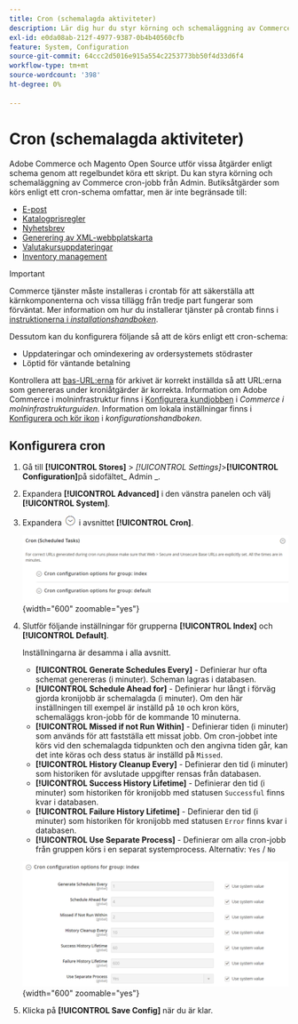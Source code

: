 ```yaml
---
title: Cron (schemalagda aktiviteter)
description: Lär dig hur du styr körning och schemaläggning av Commerce cron-jobb i Admin.
exl-id: e0da08ab-212f-4977-9387-0b4b40560cfb
feature: System, Configuration
source-git-commit: 64ccc2d5016e915a554c2253773bb50f4d33d6f4
workflow-type: tm+mt
source-wordcount: '398'
ht-degree: 0%

---
```


# Cron (schemalagda aktiviteter)

Adobe Commerce och Magento Open Source utför vissa åtgärder enligt schema genom att regelbundet köra ett skript. Du kan styra körning och schemaläggning av Commerce cron-jobb från Admin. Butiksåtgärder som körs enligt ett cron-schema omfattar, men är inte begränsade till:

- [E-post](email-communications.md)
- [Katalogprisregler](../merchandising-promotions/price-rules-catalog.md)
- [Nyhetsbrev](../merchandising-promotions/newsletters.md)
- [Generering av XML-webbplatskarta](../merchandising-promotions/sitemap-xml.md)
- [Valutakursuppdateringar](../stores-purchase/currency-update.md)
- [Inventory management](../inventory-management/introduction.md)

>[!IMPORTANT]
>
>Commerce tjänster måste installeras i crontab för att säkerställa att kärnkomponenterna och vissa tillägg från tredje part fungerar som förväntat. Mer information om hur du installerar tjänster på crontab finns i [instruktionerna i _installationshandboken_](https://experienceleague.adobe.com/docs/commerce-operations/installation-guide/next-steps/configuration.html?lang=sv-SE).

Dessutom kan du konfigurera följande så att de körs enligt ett cron-schema:

- Uppdateringar och omindexering av ordersystemets stödraster
- Löptid för väntande betalning

Kontrollera att [bas-URL:erna](../stores-purchase/store-urls.md) för arkivet är korrekt inställda så att URL:erna som genereras under kroniåtgärder är korrekta. Information om Adobe Commerce i molninfrastruktur finns i [Konfigurera kundjobben](https://experienceleague.adobe.com/docs/commerce-cloud-service/user-guide/configure/app/properties/crons-property.html?lang=sv-SE) i _Commerce i molninfrastrukturguiden_. Information om lokala inställningar finns i [Konfigurera och kör ikon](https://experienceleague.adobe.com/docs/commerce-operations/configuration-guide/cli/configure-cron-jobs.html?lang=sv-SE) i _konfigurationshandboken_.

## Konfigurera cron

1. Gå till **[!UICONTROL Stores]** > _[!UICONTROL Settings]_>**[!UICONTROL Configuration]**&#x200B;på sidofältet_ Admin _.

1. Expandera **[!UICONTROL Advanced]** i den vänstra panelen och välj **[!UICONTROL System]**.

1. Expandera ![Expansionsväljaren](../assets/icon-display-expand.png) i avsnittet **[!UICONTROL Cron]**.

   ![Avancerad konfiguration - viktiga uppgifter](../configuration-reference/advanced/assets/system-cron.png){width="600" zoomable="yes"}

1. Slutför följande inställningar för grupperna **[!UICONTROL Index]** och **[!UICONTROL Default]**.

   Inställningarna är desamma i alla avsnitt.

   - **[!UICONTROL Generate Schedules Every]** - Definierar hur ofta schemat genereras (i minuter). Scheman lagras i databasen.
   - **[!UICONTROL Schedule Ahead for]** - Definierar hur långt i förväg gjorda kronijobb är schemalagda (i minuter). Om den här inställningen till exempel är inställd på `10` och kron körs, schemaläggs kron-jobb för de kommande 10 minuterna.
   - **[!UICONTROL Missed if not Run Within]** - Definierar tiden (i minuter) som används för att fastställa ett missat jobb. Om cron-jobbet inte körs vid den schemalagda tidpunkten och den angivna tiden går, kan det inte köras och dess status är inställd på `Missed`.
   - **[!UICONTROL History Cleanup Every]** - Definierar den tid (i minuter) som historiken för avslutade uppgifter rensas från databasen.
   - **[!UICONTROL Success History Lifetime]** - Definierar den tid (i minuter) som historiken för kronijobb med statusen `Successful` finns kvar i databasen.
   - **[!UICONTROL Failure History Lifetime]** - Definierar den tid (i minuter) som historiken för kronijobb med statusen `Error` finns kvar i databasen.
   - **[!UICONTROL Use Separate Process]** - Definierar om alla cron-jobb från gruppen körs i en separat systemprocess. Alternativ: `Yes` / `No`

   ![Avancerad konfiguration - kundgruppsindex](../configuration-reference/advanced/assets/system-cron-group-index.png){width="600" zoomable="yes"}

1. Klicka på **[!UICONTROL Save Config]** när du är klar.
